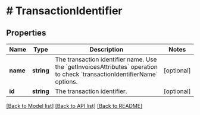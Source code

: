 # # TransactionIdentifier

## Properties

Name | Type | Description | Notes
------------ | ------------- | ------------- | -------------
**name** | **string** | The transaction identifier name. Use the &#x60;getInvoicesAttributes&#x60; operation to check &#x60;transactionIdentifierName&#x60; options. | [optional]
**id** | **string** | The transaction identifier. | [optional]

[[Back to Model list]](../../README.md#models) [[Back to API list]](../../README.md#endpoints) [[Back to README]](../../README.md)
